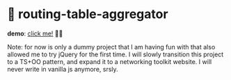 # 🚀 routing-table-aggregator

**demo**: <a href="https://friendly-bubblegum-df6578.netlify.app/">click me!</a> 🚧🚧

Note: for now is only a dummy project that I am having fun with that also allowed me to try jQuery for the first time.
        I will slowly transition this project to a TS+OO pattern, and expand it to a networking toolkit website.
        I will never write in vanilla js anymore, srsly.